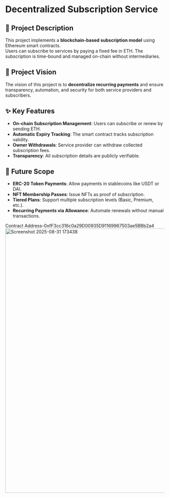 # Decentralized Subscription Service

## 📖 Project Description
This project implements a **blockchain-based subscription model** using Ethereum smart contracts.  
Users can subscribe to services by paying a fixed fee in ETH. The subscription is time-bound and managed on-chain without intermediaries.

## 🎯 Project Vision
The vision of this project is to **decentralize recurring payments** and ensure transparency, automation, and security for both service providers and subscribers.

## ✨ Key Features
- **On-chain Subscription Management**: Users can subscribe or renew by sending ETH.  
- **Automatic Expiry Tracking**: The smart contract tracks subscription validity.  
- **Owner Withdrawals**: Service provider can withdraw collected subscription fees.  
- **Transparency**: All subscription details are publicly verifiable.  

## 🔮 Future Scope
- **ERC-20 Token Payments**: Allow payments in stablecoins like USDT or DAI.  
- **NFT Membership Passes**: Issue NFTs as proof of subscription.  
- **Tiered Plans**: Support multiple subscription levels (Basic, Premium, etc.).  
- **Recurring Payments via Allowance**: Automate renewals without manual transactions.  


Contract Address-0xfF3cc316c0a29D00935D91169967503ae5BBb2a4
<img width="1738" height="835" alt="Screenshot 2025-08-31 173438" src="https://github.com/user-attachments/assets/d1a1a477-88ce-478c-bb66-bec357447413" />
